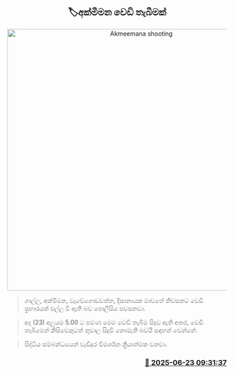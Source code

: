 <p align='center'><b><h2 align='center' title='Akmeemana shooting'>🏷අක්මීමන වෙඩි තැබීමක්</h2></b></p>
<p align='center'><img src='https://helakuru.sgp1.cdn.digitaloceanspaces.com/esana/images/lib/crime-death.jpg' width='600' alt='Akmeemana shooting'></p>

> ගාල්ල, අක්මීමන, වැවේගොඩවත්ත, දිසානායක මාවතේ නිවසකට වෙඩි ප්‍රහාරයක් එල්ල වී ඇති බව පොලීසිය පවසනවා.

> අද (23) අලුයම 5.00 ට පමණ මෙම වෙඩි තැබීම සිදුව ඇති අතර, වෙඩි තැබීමෙන් කිසිවෙකුටත් තුවාල සිදුවී නොමැති බවයි සඳහන් වෙන්නේ.

> සිද්ධිය සම්බන්ධයෙන් වැඩිදුර විමර්ශන ක්‍රියාත්මක වනවා.



<h3 align='right'><a href='https://www.helakuru.lk/esana/p/111245/'>📅 2025-06-23 09:31:37</a></h3>
